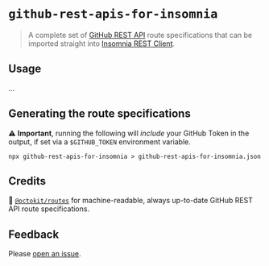 # `github-rest-apis-for-insomnia`

> A complete set of [GitHub REST API](https://developer.github.com/v3/) route specifications that can be imported straight into [Insomnia REST Client](https://insomnia.rest/).

## Usage

...

## Generating the route specifications

:warning: **Important**, running the following will _include_ your GitHub Token in the output, if set via a `$GITHUB_TOKEN` environment variable.

```
npx github-rest-apis-for-insomnia > github-rest-apis-for-insomnia.json
```

## Credits

:bow: [`@octokit/routes`](https://github.com/octokit/routes) for machine-readable, always up-to-date GitHub REST API route specifications.

## Feedback

Please [open an issue](/swinton/github-rest-apis-for-insomnia/issues/new).
